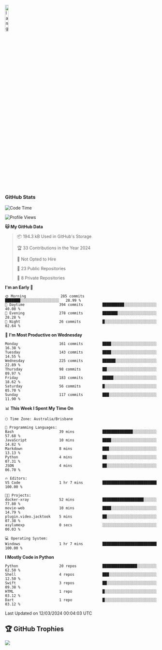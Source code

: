 <p align="left"><img width=15%" src="https://github.com/alansmathew/alansmathew/raw/master/lang.gif" alt="lang image here" /></p>

# <h3 align="left">GitHub Stats</h3>

<!--START_SECTION:waka-->
![Code Time](http://img.shields.io/badge/Code%20Time-333%20hrs%2031%20mins-blue)

![Profile Views](http://img.shields.io/badge/Profile%20Views-0-blue)

**🐱 My GitHub Data** 

> 📦 194.3 kB Used in GitHub's Storage 
 > 
> 🏆 33 Contributions in the Year 2024
 > 
> 🚫 Not Opted to Hire
 > 
> 📜 23 Public Repositories 
 > 
> 🔑 8 Private Repositories 
 > 
**I'm an Early 🐤** 

```text
🌞 Morning                285 commits         ███████░░░░░░░░░░░░░░░░░░   28.99 % 
🌆 Daytime                394 commits         ██████████░░░░░░░░░░░░░░░   40.08 % 
🌃 Evening                278 commits         ███████░░░░░░░░░░░░░░░░░░   28.28 % 
🌙 Night                  26 commits          █░░░░░░░░░░░░░░░░░░░░░░░░   02.64 % 
```
📅 **I'm Most Productive on Wednesday** 

```text
Monday                   161 commits         ████░░░░░░░░░░░░░░░░░░░░░   16.38 % 
Tuesday                  143 commits         ████░░░░░░░░░░░░░░░░░░░░░   14.55 % 
Wednesday                225 commits         ██████░░░░░░░░░░░░░░░░░░░   22.89 % 
Thursday                 98 commits          ██░░░░░░░░░░░░░░░░░░░░░░░   09.97 % 
Friday                   183 commits         █████░░░░░░░░░░░░░░░░░░░░   18.62 % 
Saturday                 56 commits          █░░░░░░░░░░░░░░░░░░░░░░░░   05.70 % 
Sunday                   117 commits         ███░░░░░░░░░░░░░░░░░░░░░░   11.90 % 
```


📊 **This Week I Spent My Time On** 

```text
🕑︎ Time Zone: Australia/Brisbane

💬 Programming Languages: 
Bash                     39 mins             ██████████████░░░░░░░░░░░   57.68 % 
JavaScript               10 mins             ████░░░░░░░░░░░░░░░░░░░░░   14.82 % 
Markdown                 8 mins              ███░░░░░░░░░░░░░░░░░░░░░░   13.13 % 
Python                   4 mins              ██░░░░░░░░░░░░░░░░░░░░░░░   07.31 % 
JSON                     4 mins              ██░░░░░░░░░░░░░░░░░░░░░░░   06.70 % 

🔥 Editors: 
VS Code                  1 hr 7 mins         █████████████████████████   100.00 % 

🐱‍💻 Projects: 
docker-xray              52 mins             ███████████████████░░░░░░   77.80 % 
movie-web                10 mins             ████░░░░░░░░░░░░░░░░░░░░░   14.79 % 
plugin.video.jacktook    5 mins              ██░░░░░░░░░░░░░░░░░░░░░░░   07.38 % 
asylumexp                0 secs              ░░░░░░░░░░░░░░░░░░░░░░░░░   00.03 % 

💻 Operating System: 
Windows                  1 hr 7 mins         █████████████████████████   100.00 % 
```

**I Mostly Code in Python** 

```text
Python                   20 repos            ████████████████░░░░░░░░░   62.50 % 
Shell                    4 repos             ███░░░░░░░░░░░░░░░░░░░░░░   12.50 % 
Swift                    3 repos             ██░░░░░░░░░░░░░░░░░░░░░░░   09.38 % 
HTML                     1 repo              █░░░░░░░░░░░░░░░░░░░░░░░░   03.12 % 
Dart                     1 repo              █░░░░░░░░░░░░░░░░░░░░░░░░   03.12 % 
```




 Last Updated on 12/03/2024 00:04:03 UTC
<!--END_SECTION:waka-->

## 🏆 GitHub Trophies

![](https://github-profile-trophy.vercel.app/?username=samh06&theme=discord&no-frame=true&no-bg=false&margin-w=4)

